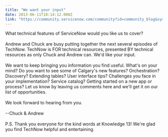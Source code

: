 ```yaml
---
title: "We want your input"
date: 2013-06-11T18:14:12.000Z
link: "https://community.servicenow.com/community?id=community_blog&sys_id=7e5ce6a1dbd0dbc01dcaf3231f9619e0"
---
```

<p><img  alt="" class="jive-image" src="258369c6db1cd304b322f4621f9619eb.iix" align="right" />What technical features of ServiceNow would you like us to cover?<br /><br />Andrew and Chuck are busy putting together the next several episodes of TechNow. TechNow is FOR technical resources, presented BY technical resources as only Chuck and Andrew can. We'd like your input.<br /><br />We want to keep bringing you information you find useful. What's on your mind? Do you want to see some of Calgary's new features? Orchestration? Discovery? Extending tables? User interface tips? Challenges you face in your implementation? Service catalog? Getting started on a new app or process? Let us know by leaving us comments here and we'll get it on our list of opportunities.<br /><br />We look forward to hearing from you.<br /><br />--Chuck &amp; Andrew<br /><br />P.S. Thank you everyone for the kind words at Knowledge 13! We're glad you find TechNow helpful and entertaining.<br /><br /><!--break--></p>
